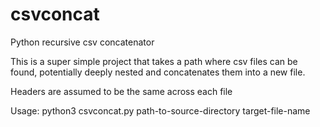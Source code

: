 # csvconcat
Python recursive csv concatenator 

This is a super simple project that takes a path where csv files can be found, potentially deeply nested and concatenates them into a new file.

Headers are assumed to be the same across each file

Usage:
python3 csvconcat.py path-to-source-directory target-file-name

